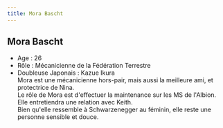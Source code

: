 ```yaml
---
title: Mora Bascht
---
```


Mora Bascht
-----------


- Age : 26   
- Rôle : Mécanicienne de la Fédération Terrestre   
- Doubleuse Japonais : Kazue Ikura   
Mora est une mécanicienne hors-pair, mais aussi la meilleure ami, et protectrice de Nina.   
Le rôle de Mora est d'effectuer la maintenance sur les MS de l'Albion.   
Elle entretiendra une relation avec Keith.   
Bien qu'elle ressemble à Schwarzenegger au féminin, elle reste une personne sensible et douce.

